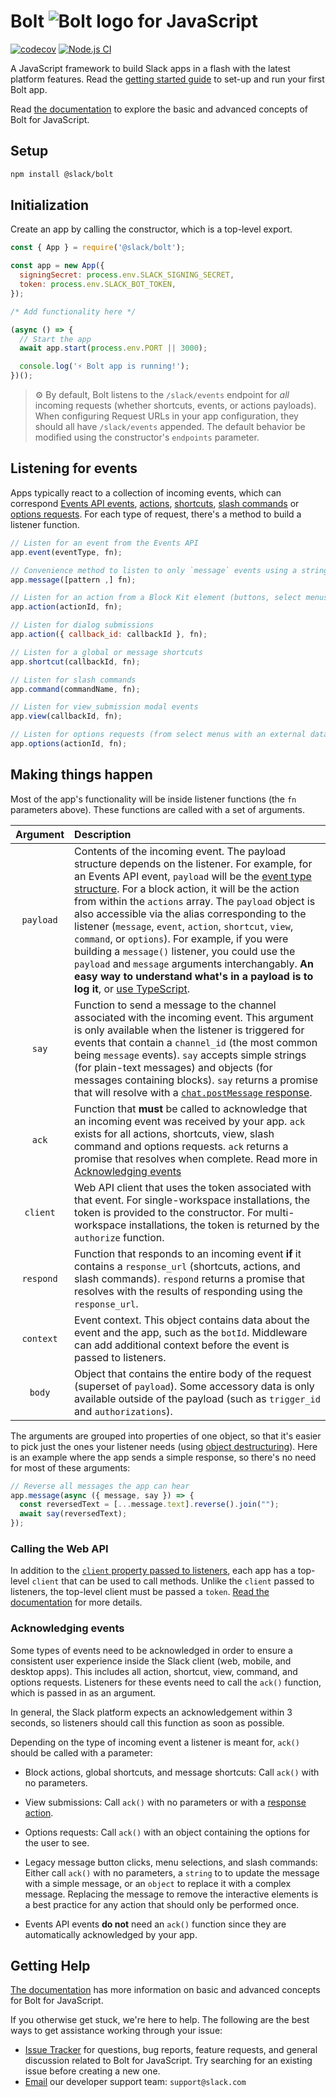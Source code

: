 # Bolt ![Bolt logo](docs/assets/bolt-logo.svg) for JavaScript

[![codecov](https://codecov.io/gh/slackapi/bolt/branch/master/graph/badge.svg)](https://codecov.io/gh/slackapi/bolt-js)
[![Node.js CI](https://github.com/slackapi/bolt-js/actions/workflows/ci-build.yml/badge.svg)](https://github.com/slackapi/bolt-js/actions/workflows/ci-build.yml)

A JavaScript framework to build Slack apps in a flash with the latest platform features. Read the [getting started guide](https://slack.dev/bolt-js/tutorial/getting-started) to set-up and run your first Bolt app.

Read [the documentation](https://slack.dev/bolt-js) to explore the basic and advanced concepts of Bolt for JavaScript.

## Setup

```bash
npm install @slack/bolt
```

## Initialization

Create an app by calling the constructor, which is a top-level export.

```js
const { App } = require('@slack/bolt');

const app = new App({
  signingSecret: process.env.SLACK_SIGNING_SECRET,
  token: process.env.SLACK_BOT_TOKEN,
});

/* Add functionality here */

(async () => {
  // Start the app
  await app.start(process.env.PORT || 3000);

  console.log('⚡️ Bolt app is running!');
})();
```

> ⚙️ By default, Bolt listens to the `/slack/events` endpoint for *all* incoming requests (whether shortcuts, events, or actions payloads). When configuring Request URLs in your app configuration, they should all have `/slack/events` appended. The default behavior be modified using the constructor's `endpoints` parameter.

## Listening for events

Apps typically react to a collection of incoming events, which can correspond [Events API events](https://api.slack.com/events-api), [actions](https://api.slack.com/interactivity/components), [shortcuts](https://api.slack.com/interactivity/shortcuts), [slash commands](https://api.slack.com/interactivity/slash-commands) or [options requests](https://api.slack.com/reference/block-kit/block-elements#external_select). For each type of
request, there's a method to build a listener function.

```js
// Listen for an event from the Events API
app.event(eventType, fn);

// Convenience method to listen to only `message` events using a string or RegExp
app.message([pattern ,] fn);

// Listen for an action from a Block Kit element (buttons, select menus, date pickers, etc)
app.action(actionId, fn);

// Listen for dialog submissions
app.action({ callback_id: callbackId }, fn);

// Listen for a global or message shortcuts
app.shortcut(callbackId, fn);

// Listen for slash commands
app.command(commandName, fn);

// Listen for view_submission modal events
app.view(callbackId, fn);

// Listen for options requests (from select menus with an external data source)
app.options(actionId, fn);
```

## Making things happen

Most of the app's functionality will be inside listener functions (the `fn` parameters above). These functions are called with a set of arguments.

| Argument  | Description  |
| :---: | :--- |
| `payload` | Contents of the incoming event. The payload structure depends on the listener. For example, for an Events API event, `payload` will be the [event type structure](https://api.slack.com/events-api#event_type_structure). For a block action, it will be the action from within the `actions` array. The `payload` object is also accessible via the alias corresponding to the listener (`message`, `event`, `action`, `shortcut`, `view`, `command`, or `options`). For example, if you were building a `message()` listener, you could use the `payload` and `message` arguments interchangably. **An easy way to understand what's in a payload is to log it**, or [use TypeScript](https://slack.dev/bolt-js/tutorial/using-typescript). |
| `say` | Function to send a message to the channel associated with the incoming event. This argument is only available when the listener is triggered for events that contain a `channel_id` (the most common being `message` events). `say` accepts simple strings (for plain-text messages) and objects (for messages containing blocks). `say` returns a promise that will resolve with a [`chat.postMessage` response](https://api.slack.com/methods/chat.postMessage).
| `ack` | Function that **must** be called to acknowledge that an incoming event was received by your app. `ack` exists for all actions, shortcuts, view, slash command and options requests. `ack` returns a promise that resolves when complete. Read more in [Acknowledging events](#acknowledging-events)
| `client` | Web API client that uses the token associated with that event. For single-workspace installations, the token is provided to the constructor. For multi-workspace installations, the token is returned by the `authorize` function.
| `respond` | Function that responds to an incoming event **if** it contains a `response_url` (shortcuts, actions, and slash commands). `respond` returns a promise that resolves with the results of responding using the `response_url`.
| `context` | Event context. This object contains data about the event and the app, such as the `botId`. Middleware can add additional context before the event is passed to listeners.
| `body` | Object that contains the entire body of the request (superset of `payload`). Some accessory data is only available outside of the payload (such as `trigger_id` and `authorizations`).


The arguments are grouped into properties of one object, so that it's easier to pick just the ones your listener needs (using
[object destructuring](https://developer.mozilla.org/en-US/docs/Web/JavaScript/Reference/Operators/Destructuring_assignment#Unpacking_fields_from_objects_passed_as_function_parameter)). Here is an example where the app sends a simple response, so there's no need for most of these arguments:

```js
// Reverse all messages the app can hear
app.message(async ({ message, say }) => {
  const reversedText = [...message.text].reverse().join("");
  await say(reversedText);
});
```

### Calling the Web API

In addition to the [`client` property passed to listeners](#making-things-happen), each app has a top-level `client` that can be used to call methods. Unlike the `client` passed to listeners, the top-level client must be passed a `token`. [Read the documentation](https://slack.dev/bolt-js/concepts#web-api) for more details.

### Acknowledging events

Some types of events need to be acknowledged in order to ensure a consistent user experience inside the Slack client (web, mobile, and desktop apps). This includes all action, shortcut, view, command, and options requests. Listeners for these events need to call the `ack()` function, which is passed in as an argument. 

In general, the Slack platform expects an acknowledgement within 3 seconds, so listeners should call this function as soon as possible.

Depending on the type of incoming event a listener is meant for, `ack()` should be called with a parameter:

*  Block actions, global shortcuts, and message shortcuts: Call `ack()` with no parameters.

* View submissions: Call `ack()` with no parameters or with a [response action](https://api.slack.com/surfaces/modals/using#updating_response).

*  Options requests: Call `ack()` with an object containing the options for the user to see.

*  Legacy message button clicks, menu selections, and slash commands: Either call `ack()` with no parameters, a `string` to to update the message with a simple message, or an `object` to replace it with a complex message. Replacing the message to remove the interactive elements is a best practice for any action that should only be performed once.

* Events API events **do not** need an `ack()` function since they are automatically acknowledged by your app. 

## Getting Help

[The documentation](https://slack.dev/bolt-js) has more information on basic and advanced concepts for Bolt for JavaScript.

If you otherwise get stuck, we're here to help. The following are the best ways to get assistance working through your issue:

  * [Issue Tracker](http://github.com/slackapi/bolt-js/issues) for questions, bug reports, feature requests, and general discussion related to Bolt for JavaScript. Try searching for an existing issue before creating a new one.
  * [Email](mailto:support@slack.com) our developer support team: `support@slack.com`
